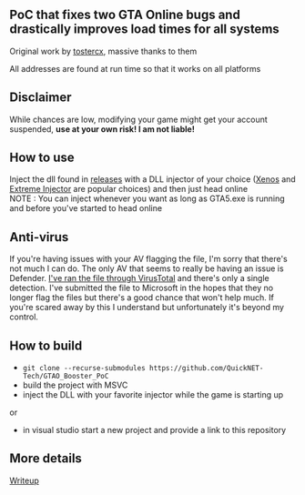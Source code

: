 ## PoC that fixes two GTA Online bugs and drastically improves load times for all systems

Original work by [tostercx](https://github.com/tostercx), massive thanks to them

All addresses are found at run time so that it works on all platforms

## Disclaimer

While chances are low, modifying your game might get your account suspended, __**use at your own risk! I am not liable!**__

## How to use

Inject the dll found in [releases](https://github.com/QuickNET-Tech/GTAO_Booster_PoC/releases) with a DLL injector of your choice ([Xenos](https://github.com/DarthTon/Xenos) and [Extreme Injector](https://github.com/master131/ExtremeInjector) are popular choices) and then just head online  
NOTE : You can inject whenever you want as long as GTA5.exe is running and before you've started to head online

## Anti-virus

If you're having issues with your AV flagging the file, I'm sorry that there's not much I can do. The only AV that seems to really be having an issue is Defender. [I've ran the file through VirusTotal](https://www.virustotal.com/gui/file/d0a11ac9908548d7fa210832538eaf6dda08c40d9fd606a636f95fed3e3c2534/detection) and there's only a single detection. I've submitted the file to Microsoft in the hopes that they no longer flag the files but there's a good chance that won't help much. If you're scared away by this I understand but unfortunately it's beyond my control.

## How to build

* `git clone --recurse-submodules https://github.com/QuickNET-Tech/GTAO_Booster_PoC`
* build the project with MSVC
* inject the DLL with your favorite injector while the game is starting up

or

* in visual studio start a new project and provide a link to this repository

## More details

[Writeup](https://nee.lv/2021/02/28/How-I-cut-GTA-Online-loading-times-by-70/)
